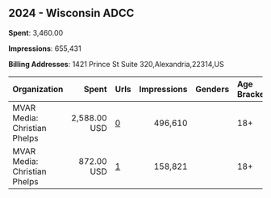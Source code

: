 ## 2024 - Wisconsin ADCC 
**Spent**: 3,460.00

**Impressions**: 655,431

**Billing Addresses**: 1421 Prince St Suite 320,Alexandria,22314,US

|Organization|Spent|Urls|Impressions|Genders|Age Brackets|Country Codes|
|:---|---:|:---|---:|:---|:---|:---|
|MVAR Media: Christian Phelps|2,588.00 USD|[0](https://www.snap.com/political-ads/asset/b177088bb56f723ea46c7c646bfc5b569ec29ae786204ebaf10a7d261532d89b?mediaType=mp4)|496,610||18+|united states|
|MVAR Media: Christian Phelps|872.00 USD|[1](https://www.snap.com/political-ads/asset/3916ace7c9b819785d486e14f32826f0bacd9ba2b607de66acdb1db0e6705468?mediaType=mp4)|158,821||18+|united states|
